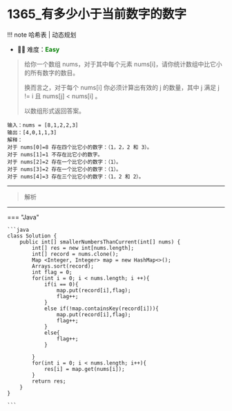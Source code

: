 # 1365_有多少小于当前数字的数字

<!-- 所有文件名必须是该题目的英文名 -->

!!! note
    <!-- 这里记载考察的数据结构、算法等 -->
    哈希表 | 动态规划

- 🔑🔑 难度：<span style = "color:Green; font-weight:bold">Easy</span>
<!-- <span style = "color:gold; font-weight:bold">Medium</span> 中等 -->
<!-- <span style = "color:crisma; font-weight:bold">High</span> 困难 -->
<!-- <span style = "color:Green; font-weight:bold">Easy</span> 简单 -->

<!-- 题目简介 -->
> 给你一个数组 nums，对于其中每个元素 nums[i]，请你统计数组中比它小的所有数字的数目。
> 
> 换而言之，对于每个 nums[i] 你必须计算出有效的 j 的数量，其中 j 满足 j != i 且 nums[j] < nums[i] 。
> 
> 以数组形式返回答案。


```
输入：nums = [8,1,2,2,3]
输出：[4,0,1,1,3]
解释： 
对于 nums[0]=8 存在四个比它小的数字：（1，2，2 和 3）。 
对于 nums[1]=1 不存在比它小的数字。
对于 nums[2]=2 存在一个比它小的数字：（1）。 
对于 nums[3]=2 存在一个比它小的数字：（1）。 
对于 nums[4]=3 存在三个比它小的数字：（1，2 和 2）。
```
------

> 解析

-------------

=== "Java"

    ```java
    class Solution {
        public int[] smallerNumbersThanCurrent(int[] nums) {
            int[] res = new int[nums.length];
            int[] record = nums.clone();
            Map <Integer, Integer> map = new HashMap<>();
            Arrays.sort(record);
            int flag = 0;
            for(int i = 0; i < nums.length; i ++){
                if(i == 0){
                    map.put(record[i],flag);
                    flag++;
                }
                else if(!map.containsKey(record[i])){
                    map.put(record[i],flag);
                    flag++;
                }
                else{
                    flag++;
                }
                
            }
            for(int i = 0; i < nums.length; i++){
                res[i] = map.get(nums[i]);
            }
            return res;
        }
    }

    ```